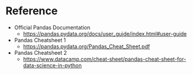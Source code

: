 # Reference

- Official Pandas Documentation
  - https://pandas.pydata.org/docs/user_guide/index.html#user-guide
- Pandas Cheatsheet 1
  - https://pandas.pydata.org/Pandas_Cheat_Sheet.pdf
- Pandas Cheatsheet 2
  - https://www.datacamp.com/cheat-sheet/pandas-cheat-sheet-for-data-science-in-python
